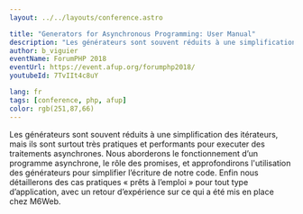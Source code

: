 ```yaml
---
layout: ../../layouts/conference.astro

title: "Generators for Asynchronous Programming: User Manual"
description: "Les générateurs sont souvent réduits à une simplification des itérateurs, mais ils sont surtout très pratiques et performants pour executer des traitements asynchrones. Nous aborderons le fonctionnement d’un programme asynchrone, le rôle des promises, et approfondirons l'utilisation des générateurs pour simplifier l’écriture de notre code. Enfin nous détaillerons des cas pratiques « prêts à l’emploi » pour tout type d’application, avec un retour d’expérience sur ce qui a été mis en place chez M6Web."
author: b_viguier
eventName: ForumPHP 2018
eventUrl: https://event.afup.org/forumphp2018/
youtubeId: 7TvIIt4c8uY

lang: fr
tags: [conference, php, afup]
color: rgb(251,87,66)
---
```


Les générateurs sont souvent réduits à une simplification des itérateurs, mais ils sont surtout très pratiques et performants pour executer des traitements asynchrones. Nous aborderons le fonctionnement d’un programme asynchrone, le rôle des promises, et approfondirons l'utilisation des générateurs pour simplifier l’écriture de notre code. Enfin nous détaillerons des cas pratiques « prêts à l’emploi » pour tout type d’application, avec un retour d’expérience sur ce qui a été mis en place chez M6Web.